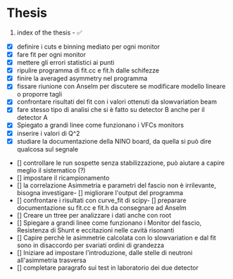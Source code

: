 # Thesis

1. index of the thesis - :white_check_mark:

- [x] definire i cuts e binning mediato per ogni monitor 
- [x] fare fit per ogni monitor
- [x] mettere gli errori statistici ai punti
- [x] ripulire programma di fit.cc e fit.h dalle schifezze
- [x] finire la averaged asymmetry nel programma
- [x] fissare riunione con Anselm per discutere se modificare modello lineare o proporre tagli 
- [x] confrontare risultati del fit con i valori ottenuti da slowvariation beam
- [x] fare stesso tipo di analisi che si è fatto su detector B anche per il detector A
- [x] Spiegato a grandi linee come funzionano i VFCs monitors
- [x] inserire i valori di Q^2
- [x] studiare la documentazione della NINO board, da quella si può dire qualcosa sul segnale

- [] controllare le run sospette senza stabilizzazione, può aiutare a capire meglio il sistematico (?)
- [] impostare il ricampionamento
- [] la correlazione Asimmetria e parametri del fascio non è irrilevante, bisogna investigare- [] migliorare l'output del programma
- [] confrontare i risultati con curve_fit di scipy- [] preparare documentazione su fit.cc e fit.h da consegnare ad Anselm
- [] Creare un ttree per analizzare i dati anche con root
- [] Spiegare a grandi linee come funzionano i Monitor del fascio, Resistenza di Shunt e eccitazioni nelle cavità risonanti
- [] Capire perchè le asimmetrie calcolata con lo slowvariation e dal fit sono in disaccordo per svariati ordini di grandezza
- [] Iniziare ad impostare l'introduzione, dalle stelle di neutroni all'asimmetria trasversa
- [] completare paragrafo sui test in laboratorio dei due detector
